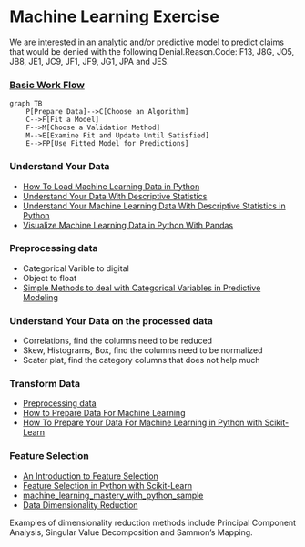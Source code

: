# Machine Learning Exercise

We are interested in an analytic and/or predictive model to predict claims that would be denied with the following Denial.Reason.Code: F13, J8G, JO5, JB8, JE1, JC9, JF1, JF9, JG1, JPA and JES.


### [Basic Work Flow](https://www.mathworks.com/help/stats/supervised-learning-machine-learning-workflow-and-algorithms.html?s_tid=gn_loc_drop)

```{mermaid}
graph TB
    P[Prepare Data]-->C[Choose an Algorithm]
    C-->F[Fit a Model]
    F-->M[Choose a Validation Method]
    M-->E[Examine Fit and Update Until Satisfied]
    E-->FP[Use Fitted Model for Predictions]
```

### Understand Your Data
* [How To Load Machine Learning Data in Python](http://machinelearningmastery.com/load-machine-learning-data-python/)
* [Understand Your Data With Descriptive Statistics](https://s3.amazonaws.com/MLMastery/machine_learning_mastery_with_python_sample.pdf)
* [Understand Your Machine Learning Data With Descriptive Statistics in Python](http://machinelearningmastery.com/understand-machine-learning-data-descriptive-statistics-python/)
* [Visualize Machine Learning Data in Python With Pandas](http://machinelearningmastery.com/visualize-machine-learning-data-python-pandas/)

### Preprocessing data
* Categorical Varible to digital
* Object to float
* [Simple Methods to deal with Categorical Variables in Predictive Modeling](https://www.analyticsvidhya.com/blog/2015/11/easy-methods-deal-categorical-variables-predictive-modeling/)

### Understand Your Data on the processed data
* Correlations, find the columns need to be reduced
* Skew, Histograms, Box, find the columns need to be normalized
* Scater plat, find the category columns that does not help much

### Transform Data
* [Preprocessing data](http://scikit-learn.org/stable/modules/preprocessing.html#preprocessing)
* [How to Prepare Data For Machine Learning](http://machinelearningmastery.com/how-to-prepare-data-for-machine-learning/)
* [How To Prepare Your Data For Machine Learning in Python with Scikit-Learn](http://machinelearningmastery.com/prepare-data-machine-learning-python-scikit-learn/)

### Feature Selection
* [An Introduction to Feature Selection](http://machinelearningmastery.com/an-introduction-to-feature-selection/)
* [Feature Selection in Python with Scikit-Learn](http://machinelearningmastery.com/feature-selection-in-python-with-scikit-learn/)
* [machine_learning_mastery_with_python_sample](https://s3.amazonaws.com/MLMastery/machine_learning_mastery_with_python_sample.pdf)
* [Data Dimensionality Reduction](http://www.kdnuggets.com/2015/05/7-methods-data-dimensionality-reduction.html)

Examples of dimensionality reduction methods include Principal Component Analysis, Singular Value Decomposition and Sammon’s Mapping.
